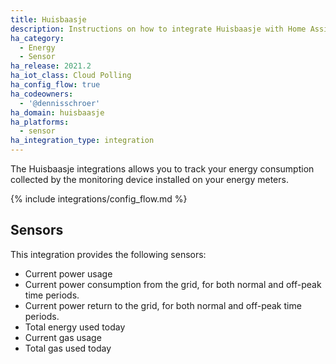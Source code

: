 ```yaml
---
title: Huisbaasje
description: Instructions on how to integrate Huisbaasje with Home Assistant.
ha_category:
  - Energy
  - Sensor
ha_release: 2021.2
ha_iot_class: Cloud Polling
ha_config_flow: true
ha_codeowners:
  - '@dennisschroer'
ha_domain: huisbaasje
ha_platforms:
  - sensor
ha_integration_type: integration
---
```


The Huisbaasje integrations allows you to track your energy consumption collected
by the monitoring device installed on your energy meters.

{% include integrations/config_flow.md %}
## Sensors

This integration provides the following sensors:

- Current power usage
- Current power consumption from the grid, for both normal and off-peak time periods.
- Current power return to the grid, for both normal and off-peak time periods.
- Total energy used today
- Current gas usage
- Total gas used today
